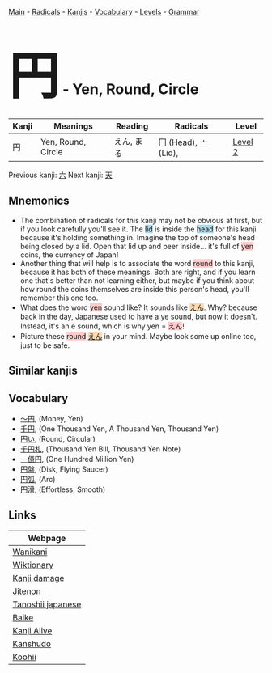 <style> bigfont {font-size: 100px}</style>
[Main](../index.md) -
[Radicals](../radicals.md) -
[Kanjis](../kanjis.md) -
[Vocabulary](../vocabulary.md) -
[Levels](../levels.md) -
[Grammar](../grammar.md)
# <bigfont> 円</bigfont> - Yen, Round, Circle 

| Kanji | Meanings | Reading | Radicals | Level |
| --- | --- | --- | --- | --- |
| 円 | Yen, Round, Circle | えん, まる | [冂](../radicals/冂.md) (Head), [亠](../radicals/亠.md) (Lid),  | [Level 2](../levels/wk_level2.md) |

Previous kanji: [六](六.md) Next kanji: [天](天.md) 

## Mnemonics
 * The combination of radicals for this kanji may not be obvious at first, but if you look carefully you'll see it. The <span style="background-color:#ADD8E6"> lid</span> is inside the <span style="background-color:#ADD8E6"> head</span> for this kanji because it's holding something in. Imagine the top of someone's head being closed by a lid. Open that lid up and peer inside... it's full of <span style="background-color:#ffcccb"> yen</span> coins, the currency of Japan!
* Another thing that will help is to associate the word <span style="background-color:#ffcccb"> round</span> to this kanji, because it has both of these meanings. Both are right, and if you learn one that's better than not learning either, but maybe if you think about how round the coins themselves are inside this person's head, you'll remember this one too.
* What does the word <span style="background-color:#ffcccb"> yen</span> sound like? It sounds like <span style="background-color:#fed8b1"> [えん](https://jisho.org/search/えん)</span>. Why? because back in the day, Japanese used to have a ye sound, but now it doesn't. Instead, it's an e sound, which is why yen = <span style="background-color:#ffcccb"> えん</span>!
* Picture these <span style="background-color:#ffcccb"> round</span> <span style="background-color:#fed8b1"> [えん](https://jisho.org/search/えん)</span> in your mind. Maybe look some up online too, just to be safe.


## Similar kanjis
 


## Vocabulary
 * [〜円](../vocabulary/円.md), (Money, Yen)
* [千円](../vocabulary/円.md), (One Thousand Yen, A Thousand Yen, Thousand Yen)
* [円い](../vocabulary/円.md), (Round, Circular)
* [千円札](../vocabulary/円.md), (Thousand Yen Bill, Thousand Yen Note)
* [一億円](../vocabulary/円.md), (One Hundred Million Yen)
* [円盤](../vocabulary/円.md), (Disk, Flying Saucer)
* [円弧](../vocabulary/円.md), (Arc)
* [円滑](../vocabulary/円.md), (Effortless, Smooth)



## Links 

| Webpage |
| --- |
| [Wanikani          ](https://www.wanikani.com/kanji/円) |
| [Wiktionary        ](https://en.wiktionary.org/wiki/円) |
| [Kanji damage      ](http://www.kanjidamage.com/kanji/search?utf8=✓&q=円) |
| [Jitenon           ](https://jitenon.com/kanji/円) |
| [Tanoshii japanese ](https://www.tanoshiijapanese.com/dictionary/kanji.cfm?k=円) |
| [Baike             ](https://baike.baidu.com/item/円) |
| [Kanji Alive       ](https://app.kanjialive.com/円) |
| [Kanshudo          ](https://www.kanshudo.com/searchmn?q=円) |
| [Koohii            ](https://kanji.koohii.com/study/kanji/円) |
